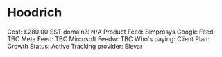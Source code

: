 # Hoodrich

Cost: £280.00
SST domain?: N/A
Product Feed: Simprosys
Google Feed: TBC
Meta Feed: TBC
Mircosoft Feedw: TBC
Who's paying: Client
Plan: Growth
Status: Active
Tracking provider: Elevar